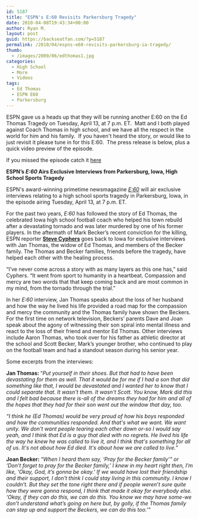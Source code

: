 ```yaml
---
id: 5187
title: "ESPN's E:60 Revisits Parkersburg Tragedy"
date: 2010-04-08T19:43:34+00:00
author: Ryan M.
layout: post
guid: https://backseatfan.com/?p=5187
permalink: /2010/04/espns-e60-revisits-parkersburg-ia-tragedy/
thumb:
  - /images/2009/06/edthomas1.jpg
categories:
  - High School
  - More
  - Videos
tags:
  - Ed Thomas
  - ESPN E60
  - Parkersburg
---
```


<div class="entry">
  <p>
    ESPN gave us a heads up that they will be running another E:60 on the Ed Thomas Tragedy on Tuesday, April 13, at 7 p.m. ET.  Matt and I both played against Coach Thomas in high school, and we have all the respect in the world for him and his family.  If you haven't heard the story, or would like to just revisit it please tune in for this E:60.  The press release is below, plus a quick video preview of the episode.
  </p>

  <p>
    If you missed the episode catch it <a href="http://espn.go.com/video/clip?id=5082690">here</a>
  </p>

  <p>
  </p>

  <p>
    <strong>ESPN’s <em>E:60 </em>Airs Exclusive Interviews from Parkersburg, Iowa, High School Sports Tragedy</strong><strong> </strong>
  </p>

  <p>
    <strong> </strong>
  </p>

  <p>
    ESPN's award-winning primetime newsmagazine <a href="http://sports.espn.go.com/broadband/video/clip?id=null&categoryid=3060647" target="_blank"><em>E:60</em></a><em> </em>will air exclusive interviews relating to a high school sports tragedy in Parkersburg, Iowa, in the episode airing Tuesday, April 13, at 7 p.m. ET.
  </p>

  <p>
    For the past two years, <em>E:60 </em>has followed the story of Ed Thomas, the celebrated Iowa high school football coach who helped his town rebuild after a devastating tornado and was later murdered by one of his former players. In the aftermath of Mark Becker’s recent conviction for the killing, ESPN reporter <a href="http://www.espnmediazone3.com/us/2009/10/cyphers_steve/" target="_blank"><strong>Steve Cyphers</strong></a><strong> </strong>goes back to Iowa for exclusive interviews with Jan Thomas, the widow of Ed Thomas, and members of the Becker family. The Thomas and Becker families, friends before the tragedy, have helped each other with the healing process.
  </p>

  <p>
    “I’ve never come across a story with as many layers as this one has,” said Cyphers. “It went from sport to humanity in a heartbeat. Compassion and mercy are two words that that keep coming back and are most common in my mind, from the tornado through the trial.”
  </p>

  <p>
    In her <em>E:60 </em>interview, Jan Thomas speaks about the loss of her husband and how the way he lived his life provided a road map for the compassion and mercy the community and the Thomas family have shown the Beckers. For the first time on network television, Beckers’ parents Dave and Joan speak about the agony of witnessing their son spiral into mental illness and react to the loss of their friend and mentor Ed Thomas. Other interviews include Aaron Thomas, who took over for his father as athletic director at the school and Scott Becker, Mark’s younger brother, who continued to play on the football team and had a standout season during his senior year.
  </p>

  <p>
    Some excerpts from the interviews:
  </p>

  <p>
    <strong>Jan Thomas: </strong>“<em>Put yourself in their shoes. But that had to have been devastating for them as well. That it would be for me if I had a son that did something like that, I would be devastated and I wanted her to know that I could separate that. It wasn't them. It wasn't Scott. You know, Mark did this and I felt bad because there is-all of the dreams they had for him and all of the hopes that they had for their son went out the window that day, too.</em><em> </em>
  </p>

  <p>
    <em> </em>
  </p>

  <p>
    <em>“I think he (Ed Thomas) would be very proud of how his boys responded and how the communities responded. And that's what we want. We want unity. We don't want people tearing each other down or-so I would say yeah, and I think that Ed is a guy that died with no regrets. He lived his life the way he knew he was called to live it, and I think that's something for all of us. It's not about how Ed died. It's about how we are called to live.”</em>
  </p>

  <p>
    <em> </em>
  </p>

  <p>
    <strong>Joan Becker: </strong><em>“When I heard them say, ‘Pray for the Becker family’" or ‘Don’t forget to pray for the Becker family,’ I knew in my heart right then, I’m like, ‘Okay, God, it’s gonna be okay.’ If we would have lost their friendship and their support, I don’t think I could stay living in this community. I know I couldn’t. But they set the tone right there and if people weren’t sure quite how they were gonna respond, I think that made it okay for everybody else. ‘Okay, if they can do this, we can do this. You know we may have some-we don’t understand what’s going on here but, by golly, if the Thomas family can step up and support the Beckers, we can do this too.’"</em>
  </p>
</div>
